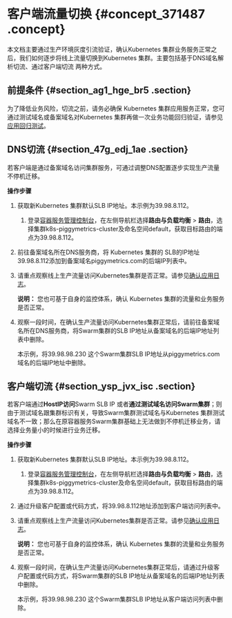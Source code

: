 # 客户端流量切换 {#concept_371487 .concept}

本文档主要通过生产环境灰度引流验证，确认Kubernetes 集群业务服务正常之后，我们如何逐步将线上流量切换到Kubernetes 集群。主要包括基于DNS域名解析切流、通过客户端切流 两种方式。

## 前提条件 {#section_ag1_hge_br5 .section}

为了降低业务风险，切流之前，请务必确保 Kubernetes 集群应用服务正常，您可通过测试域名或备案域名对Kubernetes 集群再做一次业务功能回归验证，请参见[应用回归测试](intl.zh-CN/最佳实践/Swarm迁移Kubernetes/应用回归测试.md#)。

## DNS切流 {#section_47g_edj_1ae .section}

若客户端是通过备案域名访问集群服务，可通过调整DNS配置逐步实现生产流量不停机迁移。

**操作步骤** 

1.  获取新Kubernetes 集群默认SLB IP地址。本示例为39.98.8.112。
    1.  登录[容器服务管理控制台](https://cs.console.aliyun.com)，在左侧导航栏选择**路由与负载均衡** \> **路由**，选择集群k8s-piggymetrics-cluster及命名空间default，获取目标路由的端点为39.98.8.112。
2.  前往备案域名所在DNS服务商，将 Kubernetes 集群的 SLB的IP地址39.98.8.112添加到备案域名piggymetrics.com的后端IP列表中。
3.  请重点观察线上生产流量访问Kubernetes集群是否正常。请参见[确认应用日志](intl.zh-CN/最佳实践/Swarm迁移Kubernetes/应用回归测试.md#section_j0t_9nw_9q8)。

    **说明：** 您也可基于自身的监控体系，确认 Kubernetes 集群的流量和业务服务是否正常。

4.  观察一段时间，在确认生产流量访问Kubernetes集群正常后，请前往备案域名所在DNS服务商，将Swarm集群的SLB IP地址从备案域名的后端IP地址列表中删除。

    本示例，将39.98.98.230 这个Swarm集群SLB IP地址从piggymetrics.com域名的后端IP地址中删除。


## 客户端切流 {#section_ysp_jvx_isc .section}

若客户端通过**HostIP访问**Swarm SLB IP 或者**通过测试域名访问Swarm集群**；则由于测试域名跟集群标识有关，导致Swarm集群测试域名与Kubernetes 集群测试域名不一致；那么在原容器服务Swarm集群基础上无法做到不停机迁移业务，请选择业务量小的时候进行业务迁移。

**操作步骤**

1.  获取新Kubernetes 集群默认SLB IP地址。本示例为39.98.8.112。
    1.  登录[容器服务管理控制台](https://cs.console.aliyun.com)，在左侧导航栏选择**路由与负载均衡** \> **路由**，选择集群k8s-piggymetrics-cluster及命名空间default，获取目标路由的端点为39.98.8.112。
2.  通过升级客户配置或代码方式，将39.98.8.112地址添加到客户端访问列表中。
3.  请重点观察线上生产流量访问Kubernetes集群是否正常。请参见[确认应用日志](intl.zh-CN/最佳实践/Swarm迁移Kubernetes/应用回归测试.md#section_j0t_9nw_9q8)。

    **说明：** 您也可基于自身的监控体系，确认 Kubernetes 集群的流量和业务服务是否正常。

4.  观察一段时间，在确认生产流量访问Kubernetes集群正常后，请通过升级客户配置或代码方式，将Swarm集群的SLB IP地址从备案域名的后端IP地址列表中删除。

    本示例，将39.98.98.230 这个Swarm集群SLB IP地址从客户端访问列表中删除。


